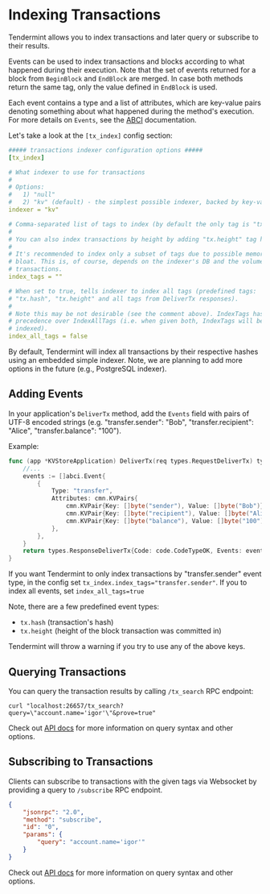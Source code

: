 # Indexing Transactions

Tendermint allows you to index transactions and later query or subscribe
to their results.

Events can be used to index transactions and blocks according to what happened
during their execution. Note that the set of events returned for a block from
`BeginBlock` and `EndBlock` are merged. In case both methods return the same
tag, only the value defined in `EndBlock` is used.

Each event contains a type and a list of attributes, which are key-value pairs
denoting something about what happened during the method's execution. For more
details on `Events`, see the [ABCI](../spec/abci/abci.md) documentation.

Let's take a look at the `[tx_index]` config section:

```yaml
##### transactions indexer configuration options #####
[tx_index]

# What indexer to use for transactions
#
# Options:
#   1) "null"
#   2) "kv" (default) - the simplest possible indexer, backed by key-value storage (defaults to levelDB; see DBBackend).
indexer = "kv"

# Comma-separated list of tags to index (by default the only tag is "tx.hash")
#
# You can also index transactions by height by adding "tx.height" tag here.
#
# It's recommended to index only a subset of tags due to possible memory
# bloat. This is, of course, depends on the indexer's DB and the volume of
# transactions.
index_tags = ""

# When set to true, tells indexer to index all tags (predefined tags:
# "tx.hash", "tx.height" and all tags from DeliverTx responses).
#
# Note this may be not desirable (see the comment above). IndexTags has a
# precedence over IndexAllTags (i.e. when given both, IndexTags will be
# indexed).
index_all_tags = false
```

By default, Tendermint will index all transactions by their respective
hashes using an embedded simple indexer. Note, we are planning to add
more options in the future (e.g., PostgreSQL indexer).

## Adding Events

In your application's `DeliverTx` method, add the `Events` field with pairs of
UTF-8 encoded strings (e.g. "transfer.sender": "Bob", "transfer.recipient": "Alice",
"transfer.balance": "100").

Example:

```go
func (app *KVStoreApplication) DeliverTx(req types.RequestDeliverTx) types.Result {
    //...
    events := []abci.Event{
        {
            Type: "transfer",
            Attributes: cmn.KVPairs{
                cmn.KVPair{Key: []byte("sender"), Value: []byte("Bob")},
                cmn.KVPair{Key: []byte("recipient"), Value: []byte("Alice")},
                cmn.KVPair{Key: []byte("balance"), Value: []byte("100")},
            },
        },
    }
    return types.ResponseDeliverTx{Code: code.CodeTypeOK, Events: events}
}
```

If you want Tendermint to only index transactions by "transfer.sender" event type,
in the config set `tx_index.index_tags="transfer.sender"`. If you to index all events,
set `index_all_tags=true`

Note, there are a few predefined event types:

- `tx.hash` (transaction's hash)
- `tx.height` (height of the block transaction was committed in)

Tendermint will throw a warning if you try to use any of the above keys.

## Querying Transactions

You can query the transaction results by calling `/tx_search` RPC endpoint:

```shell
curl "localhost:26657/tx_search?query=\"account.name='igor'\"&prove=true"
```

Check out [API docs](https://tendermint.com/rpc/#txsearch) for more information
on query syntax and other options.

## Subscribing to Transactions

Clients can subscribe to transactions with the given tags via Websocket by providing
a query to `/subscribe` RPC endpoint.

```json
{
    "jsonrpc": "2.0",
    "method": "subscribe",
    "id": "0",
    "params": {
        "query": "account.name='igor'"
    }
}
```

Check out [API docs](https://tendermint.com/rpc/#subscribe) for more information
on query syntax and other options.
